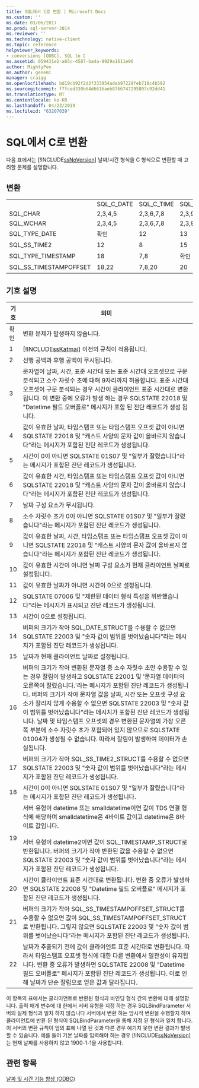 ```yaml
---
title: SQL에서 C로 변환 | Microsoft Docs
ms.custom: ''
ms.date: 03/06/2017
ms.prod: sql-server-2014
ms.reviewer: ''
ms.technology: native-client
ms.topic: reference
helpviewer_keywords:
- conversions [ODBC], SQL to C
ms.assetid: 059431e2-a65c-4587-ba4a-9929a1611e96
author: MightyPen
ms.author: genemi
manager: craigg
ms.openlocfilehash: bd19cb92f2d2f333954adeb97229feb718c4b592
ms.sourcegitcommit: f7fced330b64d6616aeb8766747295807c92dd41
ms.translationtype: MT
ms.contentlocale: ko-KR
ms.lasthandoff: 04/23/2019
ms.locfileid: "63207039"
---
```

# <a name="conversions-from-sql-to-c"></a>SQL에서 C로 변환
  다음 표에서는 [!INCLUDE[ssNoVersion](../../includes/ssnoversion-md.md)] 날짜/시간 형식을 C 형식으로 변환할 때 고려할 문제를 설명합니다.  
  
## <a name="conversions"></a>변환  
  
||||||||||  
|-|-|-|-|-|-|-|-|-|  
||SQL_C_DATE|SQL_C_TIME|SQL_C_TIMESTAMP|SQL_C_SS_TIME2|SQL_C_SS_TIMESTAMPOFFSET|SQL_C_BINARY|SQL_C_CHAR|SQL_C_WCHAR|  
|SQL_CHAR|2,3,4,5|2,3,6,7,8|2,3,9,10,11|2,3,6,7|2,3,9,10,11|1|1|1|  
|SQL_WCHAR|2,3,4,5|2,3,6,7,8|2,3,9,10,11|2,3,6,7|2,3,9,10,11|1|1|1|  
|SQL_TYPE_DATE|확인|12|13|12|13,23|14|16|16|  
|SQL_SS_TIME2|12|8|15|확인|10,23|17|16|16|  
|SQL_TYPE_TIMESTAMP|18|7,8|확인|7|23|19|16|16|  
|SQL_SS_TIMESTAMPOFFSET|18,22|7,8,20|20|7,20|확인|21|16|16|  
  
## <a name="key-to-symbols"></a>기호 설명  
  
|기호|의미|  
|------------|-------------|  
|확인|변환 문제가 발생하지 않습니다.|  
|1|[!INCLUDE[ssKatmai](../../includes/sskatmai-md.md)] 이전의 규칙이 적용됩니다.|  
|2|선행 공백과 후행 공백이 무시됩니다.|  
|3|문자열이 날짜, 시간, 표준 시간대 또는 표준 시간대 오프셋으로 구문 분석되고 소수 자릿수 초에 대해 9자리까지 허용합니다. 표준 시간대 오프셋이 구문 분석되는 경우 시간이 클라이언트 표준 시간대로 변환됩니다. 이 변환 중에 오류가 발생 하는 경우 SQLSTATE 22018 및 "Datetime 필드 오버플로" 메시지가 포함 된 진단 레코드가 생성 됩니다.|  
|4|값이 유효한 날짜, 타임스탬프 또는 타임스탬프 오프셋 값이 아니면 SQLSTATE 22018 및 "캐스트 사양의 문자 값이 올바르지 않습니다"라는 메시지가 포함된 진단 레코드가 생성됩니다.|  
|5|시간이 0이 아니면 SQLSTATE 01S07 및 "일부가 잘렸습니다"라는 메시지가 포함된 진단 레코드가 생성됩니다.|  
|6|값이 유효한 시간, 타임스탬프 또는 타임스탬프 오프셋 값이 아니면 SQLSTATE 22018 및 "캐스트 사양의 문자 값이 올바르지 않습니다"라는 메시지가 포함된 진단 레코드가 생성됩니다.|  
|7|날짜 구성 요소가 무시됩니다.|  
|8|소수 자릿수 초가 0이 아니면 SQLSTATE 01S07 및 "일부가 잘렸습니다"라는 메시지가 포함된 진단 레코드가 생성됩니다.|  
|9|값이 유효한 날짜, 시간, 타임스탬프 또는 타임스탬프 오프셋 값이 아니면 SQLSTATE 22018 및 "캐스트 사양의 문자 값이 올바르지 않습니다"라는 메시지가 포함된 진단 레코드가 생성됩니다.|  
|10|값이 유효한 시간이 아니면 날짜 구성 요소가 현재 클라이언트 날짜로 설정됩니다.|  
|11|값이 유효한 날짜가 아니면 시간이 0으로 설정됩니다.|  
|12|SQLSTATE 07006 및 "제한된 데이터 형식 특성을 위반했습니다"라는 메시지가 표시되고 진단 레코드가 생성됩니다.|  
|13|시간이 0으로 설정됩니다.|  
|14|버퍼의 크기가 작아 SQL_DATE_STRUCT를 수용할 수 없으면 SQLSTATE 22003 및 "숫자 값이 범위를 벗어났습니다"라는 메시지가 포함된 진단 레코드가 생성됩니다.|  
|15|날짜가 현재 클라이언트 날짜로 설정됩니다.|  
|16|버퍼의 크기가 작아 변환된 문자열 중 소수 자릿수 초만 수용할 수 있는 경우 잘림이 발생하고 SQLSTATE 22001 및 '문자열 데이터의 오른쪽이 잘렸습니다.'라는 메시지가 포함된 진단 레코드가 생성됩니다. 버퍼의 크기가 작아 문자열 값을 날짜, 시간 또는 오프셋 구성 요소가 잘리지 않게 수용할 수 없으면 SQLSTATE 22003 및 "숫자 값이 범위를 벗어났습니다"라는 메시지가 포함된 진단 레코드가 생성됩니다. 날짜 및 타임스탬프 오프셋의 경우 변환된 문자열의 가장 오른쪽 부분에 소수 자릿수 초가 포함되어 있지 않으므로 SQLSTATE 01004가 생성될 수 없습니다. 따라서 잘림이 발생하여 데이터가 손실됩니다.|  
|17|버퍼의 크기가 작아 SQL_SS_TIME2_STRUCT를 수용할 수 없으면 SQLSTATE 22003 및 "숫자 값이 범위를 벗어났습니다"라는 메시지가 포함된 진단 레코드가 생성됩니다.|  
|18|시간이 0이 아니면 SQLSTATE 01S07 및 "일부가 잘렸습니다"라는 메시지가 포함된 진단 레코드가 생성됩니다.|  
|19|서버 유형이 datetime 또는 smalldatetime이면 값이 TDS 연결 형식에 해당하며 smalldatetime은 4바이트 값이고 datetime은 8바이트 값입니다.<br /><br /> 서버 유형이 datetime2이면 값이 SQL_TIMESTAMP_STRUCT로 반환됩니다. 버퍼의 크기가 작아 반환된 값을 수용할 수 없으면 SQLSTATE 22003 및 "숫자 값이 범위를 벗어났습니다"라는 메시지가 포함된 진단 레코드가 생성됩니다.|  
|20|시간이 클라이언트 표준 시간대로 변환됩니다. 변환 중 오류가 발생하면 SQLSTATE 22008 및 "Datetime 필드 오버플로" 메시지가 포함된 진단 레코드가 생성됩니다.|  
|21|버퍼의 크기가 작아 SQL_SS_TIMESTAMPOFFSET_STRUCT를 수용할 수 없으면 값이 SQL_SS_TIMESTAMPOFFSET_STRUCT로 반환됩니다. 그렇지 않으면 SQLSTATE 22003 및 "숫자 값이 범위를 벗어났습니다"라는 메시지가 포함된 진단 레코드가 생성됩니다.|  
|22|날짜가 추출되기 전에 값이 클라이언트 표준 시간대로 변환됩니다. 따라서 타임스탬프 오프셋 형식에 대한 다른 변환에서 일관성이 유지됩니다. 변환 중 오류가 발생하면 SQLSTATE 22008 및 "Datetime 필드 오버플로" 메시지가 포함된 진단 레코드가 생성됩니다. 이로 인해 날짜가 단순 잘림으로 얻은 값과 달라집니다.|  
  
 이 항목의 표에서는 클라이언트로 반환된 형식과 바인딩 형식 간의 변환에 대해 설명합니다. 출력 매개 변수에 대 한에서 서버 유형을 지정 하는 경우 SQLBindParameter 서버의 실제 형식과 일치 하지 않습니다 서버에서 변환 하는 암시적 변환을 수행할지 하며 클라이언트에 반환 된 형식이 SQLBindParameter을 통해 지정 된 형식과 일치 합니다. 이 서버의 변환 규칙이 앞의 표에 나열 된 것과 다른 경우 예기치 못한 변환 결과가 발생할 수 있습니다. 예를 들어 기본 날짜를 입력해야 하는 경우 [!INCLUDE[ssNoVersion](../../includes/ssnoversion-md.md)]는 현재 날짜를 사용하지 않고 1900-1-1을 사용합니다.  
  
## <a name="see-also"></a>관련 항목  
 [날짜 및 시간 기능 향상 &#40;ODBC&#41;](date-and-time-improvements-odbc.md)  
  
  
